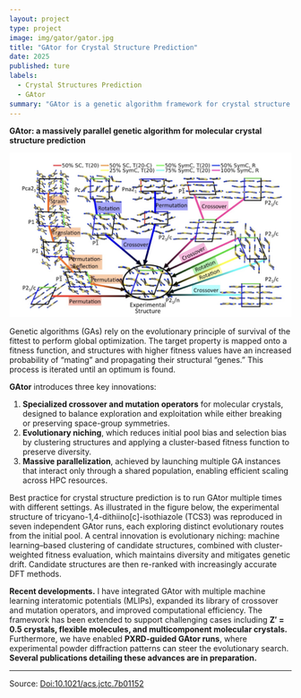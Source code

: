 ```yaml
---
layout: project
type: project
image: img/gator/gator.jpg
title: "GAtor for Crystal Structure Prediction"
date: 2025
published: ture
labels:
  - Crystal Structures Prediction
  - GAtor
summary: "GAtor is a genetic algorithm framework for crystal structure prediction, featuring specialized operators for molecular crystals, evolutionary niching, and parallelization. Recent upgrades include machine learning potentials, support for cocrystals,crystals with flexible molecules, Z'=0.5 and PXRD-guided searches."
---
```


**GAtor: a massively parallel genetic algorithm for molecular crystal structure prediction**

<img width="700px" class="Gator" src="../img/gator/gator.jpg">


Genetic algorithms (GAs) rely on the evolutionary principle of survival of the fittest to perform global optimization. The target property is mapped onto a fitness function, and structures with higher fitness values have an increased probability of “mating” and propagating their structural “genes.” This process is iterated until an optimum is found.



**GAtor** introduces three key innovations:

1. **Specialized crossover and mutation operators** for molecular crystals, designed to balance exploration and exploitation while either breaking or preserving space-group symmetries.
2. **Evolutionary niching**, which reduces initial pool bias and selection bias by clustering structures and applying a cluster-based fitness function to preserve diversity.
3. **Massive parallelization**, achieved by launching multiple GA instances that interact only through a shared population, enabling efficient scaling across HPC resources.

Best practice for crystal structure prediction is to run GAtor multiple times with different settings. As illustrated in the figure below, the experimental structure of tricyano-1,4-dithiino\[c]-isothiazole (TCS3) was reproduced in seven independent GAtor runs, each exploring distinct evolutionary routes from the initial pool. A central innovation is evolutionary niching: machine learning–based clustering of candidate structures, combined with cluster-weighted fitness evaluation, which maintains diversity and mitigates genetic drift. Candidate structures are then re-ranked with increasingly accurate DFT methods.

**Recent developments.** I have integrated GAtor with multiple machine learning interatomic potentials (MLIPs), expanded its library of crossover and mutation operators, and improved computational efficiency. The framework has been extended to support challenging cases including **Z′ = 0.5 crystals, flexible molecules, and multicomponent molecular crystals.** Furthermore, we have enabled **PXRD-guided GAtor runs**, where experimental powder diffraction patterns can steer the evolutionary search. **Several publications detailing these advances are in preparation.**



---

Source: <a href="https://pubs.acs.org/doi/full/10.1021/acs.jctc.7b01152"><i class="paper icon "></i>Doi:10.1021/acs.jctc.7b01152</a>
